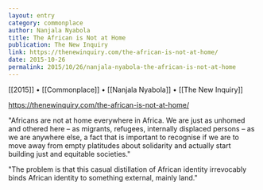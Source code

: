 ```yaml
---
layout: entry
category: commonplace
author: Nanjala Nyabola
title: The African is Not at Home
publication: The New Inquiry
link: https://thenewinquiry.com/the-african-is-not-at-home/
date: 2015-10-26
permalink: 2015/10/26/nanjala-nyabola-the-african-is-not-at-home
---
```


[[2015]] • [[Commonplace]] • [[Nanjala Nyabola]] • [[The New Inquiry]]

https://thenewinquiry.com/the-african-is-not-at-home/

"Africans are not at home everywhere in Africa. We are just as unhomed and othered here – as migrants, refugees, internally displaced persons – as we are anywhere else, a fact that is important to recognise if we are to move away from empty platitudes about solidarity and actually start building just and equitable societies."

"The problem is that this casual distillation of African identity irrevocably binds African identity to something external, mainly land."
